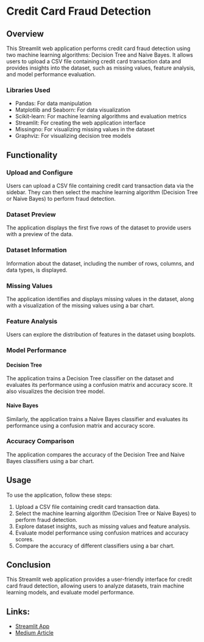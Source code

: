 # Credit Card Fraud Detection

## Overview

This Streamlit web application performs credit card fraud detection using two machine learning algorithms: Decision Tree and Naive Bayes. It allows users to upload a CSV file containing credit card transaction data and provides insights into the dataset, such as missing values, feature analysis, and model performance evaluation.

### Libraries Used

- Pandas: For data manipulation
- Matplotlib and Seaborn: For data visualization
- Scikit-learn: For machine learning algorithms and evaluation metrics
- Streamlit: For creating the web application interface
- Missingno: For visualizing missing values in the dataset
- Graphviz: For visualizing decision tree models

## Functionality

### Upload and Configure

Users can upload a CSV file containing credit card transaction data via the sidebar. They can then select the machine learning algorithm (Decision Tree or Naive Bayes) to perform fraud detection.

### Dataset Preview

The application displays the first five rows of the dataset to provide users with a preview of the data.

### Dataset Information

Information about the dataset, including the number of rows, columns, and data types, is displayed.

### Missing Values

The application identifies and displays missing values in the dataset, along with a visualization of the missing values using a bar chart.

### Feature Analysis

Users can explore the distribution of features in the dataset using boxplots.

### Model Performance

#### Decision Tree

The application trains a Decision Tree classifier on the dataset and evaluates its performance using a confusion matrix and accuracy score. It also visualizes the decision tree model.

#### Naive Bayes

Similarly, the application trains a Naive Bayes classifier and evaluates its performance using a confusion matrix and accuracy score.

### Accuracy Comparison

The application compares the accuracy of the Decision Tree and Naive Bayes classifiers using a bar chart.

## Usage

To use the application, follow these steps:

1. Upload a CSV file containing credit card transaction data.
2. Select the machine learning algorithm (Decision Tree or Naive Bayes) to perform fraud detection.
3. Explore dataset insights, such as missing values and feature analysis.
4. Evaluate model performance using confusion matrices and accuracy scores.
5. Compare the accuracy of different classifiers using a bar chart.

## Conclusion

This Streamlit web application provides a user-friendly interface for credit card fraud detection, allowing users to analyze datasets, train machine learning models, and evaluate model performance.

## Links:
- [Streamlit App](https://infosquad.streamlit.app/)
- [Medium Article](https://medium.com/@vikramkaruppannan6807/naive-bayesian-classifier-3dab356a5e58)
